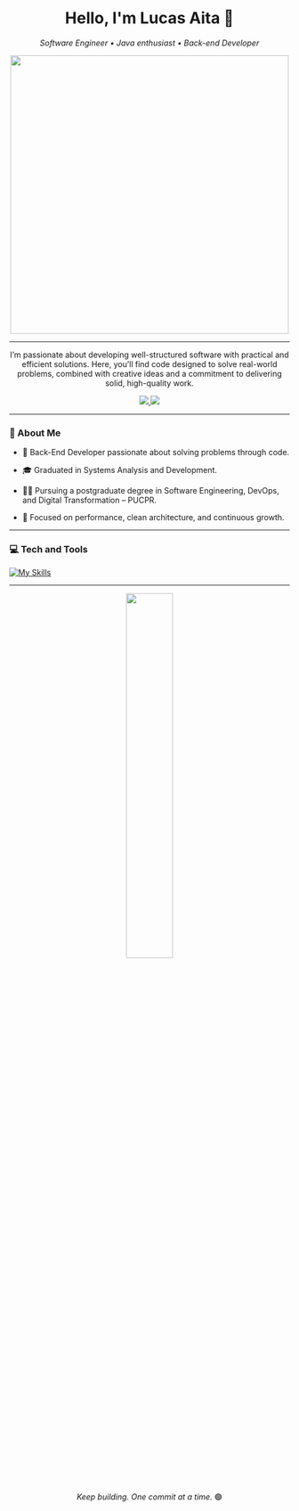 # <h1 align="center">Hello, I'm Lucas Aita 👋</h1>

<p align="center">
  <em>Software Engineer • Java enthusiast • Back-end Developer</em>
</p>

<p align="center">
  <img src="https://user-images.githubusercontent.com/74038190/225813708-98b745f2-7d22-48cf-9150-083f1b00d6c9.gif" width="500px" >
</p>

---
<p align="center">
  I’m passionate about developing well-structured software with practical and efficient solutions. 
  Here, you’ll find code designed to solve real-world problems, combined with creative ideas and a commitment to delivering solid, high-quality work.
</p>

<p align="center">
  <a href="https://www.linkedin.com/in/lucas-aita/">
    <img src="https://img.shields.io/badge/-LinkedIn-00AB33?style=flat-square&logo=Linkedin&logoColor=white">
  </a>
   <a href="mailto:lucasaita4000@gmail.com">
    <img src="https://img.shields.io/badge/-email:lucasaita-00AB33?style=flat-square&logo=Gmail&logoColor=white">
  </a>
</p>

---

### 🧠 About Me

- 🔧 Back-End Developer passionate about solving problems through code.

- 🎓 Graduated in Systems Analysis and Development.

- 👨‍💻 Pursuing a postgraduate degree in Software Engineering, DevOps, and Digital Transformation – PUCPR.

- 🚀 Focused on performance, clean architecture, and continuous growth.


---

### 💻 Tech and Tools


[![My Skills](https://skillicons.dev/icons?i=java,spring,py,mysql,postgres,redis,mongodb,docker,git,apple,linux)](https://skillicons.dev)
     
      
---

<p align="center">
  <img width="41%" src="https://github-readme-stats.vercel.app/api?username=lucasaita1&count_private=true&show_icons=true&theme=prussian" />
</p>



<p align="center">
  <em>Keep building. One commit at a time.</em> 🟢
</p>









